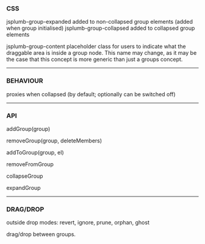 ### CSS

jsplumb-group-expanded             added to non-collapsed group elements (added when group initialised)
jsplumb-group-collapsed            added to collapsed group elements

jsplumb-group-content              placeholder class for users to indicate what the draggable area is inside a group
                                   node. This name may change, as it may be the case that this concept is more generic than
                                   just a groups concept.
                                   

---

### BEHAVIOUR

proxies when collapsed (by default; optionally can be switched off)

---

### API

addGroup(group)

removeGroup(group, deleteMembers)

addToGroup(group, el)

removeFromGroup

collapseGroup

expandGroup

---

### DRAG/DROP

outside drop modes: revert, ignore, prune, orphan, ghost

drag/drop between groups.



